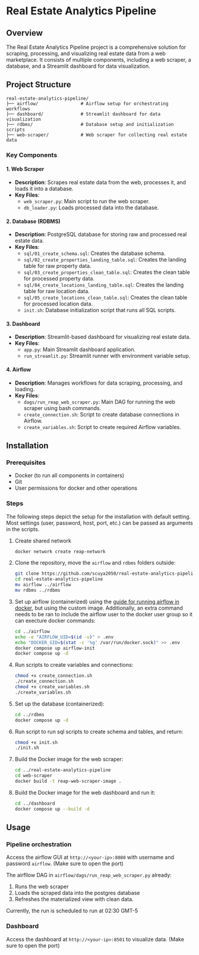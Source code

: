 # Real Estate Analytics Pipeline

## Overview
The Real Estate Analytics Pipeline project is a comprehensive solution for scraping, processing, and visualizing real estate data from a web marketplace. It consists of multiple components, including a web scraper, a database, and a Streamlit dashboard for data visualization.

## Project Structure

```
real-estate-analytics-pipeline/
├── airflow/                # Airflow setup for orchestrating workflows
├── dashboard/              # Streamlit dashboard for data visualization
├── rdbms/                  # Database setup and initialization scripts
├── web-scraper/            # Web scraper for collecting real estate data
```

### Key Components

#### 1. Web Scraper
- **Description**: Scrapes real estate data from the web, processes it, and loads it into a database.
- **Key Files**:
  - `web_scraper.py`: Main script to run the web scraper.
  - `db_loader.py`: Loads processed data into the database.

#### 2. Database (RDBMS)
- **Description**: PostgreSQL database for storing raw and processed real estate data.
- **Key Files**:
  - `sql/01_create_schema.sql`: Creates the database schema.
  - `sql/02_create_properties_landing_table.sql`: Creates the landing table for raw property data.
  - `sql/03_create_properties_clean_table.sql`: Creates the clean table for processed property data.
  - `sql/04_create_locations_landing_table.sql`: Creates the landing table for raw location data.
  - `sql/05_create_locations_clean_table.sql`: Creates the clean table for processed location data.
  - `init.sh`: Database initialization script that runs all SQL scripts.

#### 3. Dashboard
- **Description**: Streamlit-based dashboard for visualizing real estate data.
- **Key Files**:
  - `app.py`: Main Streamlit dashboard application.
  - `run_streamlit.py`: Streamlit runner with environment variable setup.

#### 4. Airflow
- **Description**: Manages workflows for data scraping, processing, and loading.
- **Key Files**:
  - `dags/run_reap_web_scraper.py`: Main DAG for running the web scraper using bash commands.
  - `create_connection.sh`: Script to create database connections in Airflow.
  - `create_variables.sh`: Script to create required Airflow variables.

## Installation

### Prerequisites
- Docker (to run all components in containers)
- Git
- User permissions for docker and other operations

### Steps

The following steps depict the setup for the installation with default setting. Most settings (user, password, host, port, etc.) can be passed as arguments in the scripts.
1. Create shared network
   ```bash
   docker network create reap-network
   ```
2. Clone the repository, move the `airflow` and `rdbms` folders outside:
   ```bash
   git clone https://github.com/scuya2050/real-estate-analytics-pipeline
   cd real-estate-analytics-pipeline
   mv airflow ../airflow
   mv rdbms ../rdbms
   ```
3. Set up airflow (containerized) using the [guide for running airflow in docker](https://airflow.apache.org/docs/apache-airflow/stable/howto/docker-compose/index.html), but using the custom image. Additionally, an extra command needs to be ran to include the airflow user to the docker user group so it can execture docker commands:
   ```bash
   cd ../airflow
   echo -e "AIRFLOW_UID=$(id -u)" > .env
   echo "DOCKER_GID=$(stat -c '%g' /var/run/docker.sock)" >> .env
   docker compose up airflow-init
   docker compose up -d
   ```
4. Run scripts to create variables and connections:
   ```bash
   chmod +x create_connection.sh
   ./create_connection.sh
   chmod +x create_variables.sh
   ./create_variables.sh
   ```
5. Set up the database (containerized):
   ```bash
   cd ../rdbms
   docker compose up -d
6. Run script to run sql scripts to create schema and tables, and return:
   ```bash
   chmod +x init.sh
   ./init.sh
   ```
7. Build the Docker image for the web scraper:
   ```bash
   cd ../real-estate-analytics-pipeline
   cd web-scraper
   docker build -t reap-web-scraper-image .
   ```
8. Build the Docker image for the web dashboard and run it:
   ```bash
   cd ../dashboard
   docker compose up --build -d
   ```

## Usage
### Pipeline orchestration
Access the airflow GUI at `http://<your-ip>:8080` with username and password `airflow`. (Make sure to open the port)

The airfllow DAG in `airflow/dags/run_reap_web_scraper.py` already:
1. Runs the web scraper
2. Loads the scraped data into the postgres database
3. Refreshes the materialized view with clean data.

Currently, the run is scheduled to run at 02:30 GMT-5

### Dashboard
Access the dashboard at `http://<your-ip>:8501` to visualize data. (Make sure to open the port)